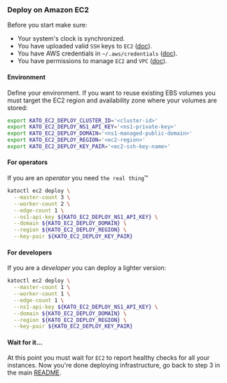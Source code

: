 ### Deploy on Amazon EC2

Before you start make sure:
- Your system's clock is synchronized.
- You have uploaded valid `SSH` keys to `EC2` ([doc](http://docs.aws.amazon.com/AWSEC2/latest/UserGuide/ec2-key-pairs.html)).
- You have AWS credentials in `~/.aws/credentials` ([doc](https://github.com/aws/aws-sdk-go/wiki/configuring-sdk#shared-credentials-file)).
- You have permissions to manage `EC2` and `VPC` ([doc](http://docs.aws.amazon.com/IAM/latest/UserGuide/access_permissions.html)).

#### Environment
Define your environment. If you want to reuse existing EBS volumes you must target the EC2 region and availability zone where your volumes are stored:
```bash
export KATO_EC2_DEPLOY_CLUSTER_ID='<cluster-id>'
export KATO_EC2_DEPLOY_NS1_API_KEY='<ns1-private-key>'
export KATO_EC2_DEPLOY_DOMAIN='<ns1-managed-public-domain>'
export KATO_EC2_DEPLOY_REGION='<ec2-region>'
export KATO_EC2_DEPLOY_KEY_PAIR='<ec2-ssh-key-name>'
```

#### For operators
If you are an *operator* you need `the real thing`&trade;
```bash
katoctl ec2 deploy \
  --master-count 3 \
  --worker-count 2 \
  --edge-count 1 \
  --ns1-api-key ${KATO_EC2_DEPLOY_NS1_API_KEY} \
  --domain ${KATO_EC2_DEPLOY_DOMAIN} \
  --region ${KATO_EC2_DEPLOY_REGION} \
  --key-pair ${KATO_EC2_DEPLOY_KEY_PAIR}
```

#### For developers
If you are a *developer* you can deploy a lighter version:
```bash
katoctl ec2 deploy \
  --master-count 1 \
  --worker-count 1 \
  --edge-count 1 \
  --ns1-api-key ${KATO_EC2_DEPLOY_NS1_API_KEY} \
  --domain ${KATO_EC2_DEPLOY_DOMAIN} \
  --region ${KATO_EC2_DEPLOY_REGION} \
  --key-pair ${KATO_EC2_DEPLOY_KEY_PAIR}
```

#### Wait for it...
At this point you must wait for `EC2` to report healthy checks for all your instances. Now you're done deploying infrastructure, go back to step 3 in the main [README](https://github.com/h0tbird/kato/blob/master/README.md#3-pre-flight-checklist).

